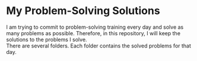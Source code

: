 # My Problem-Solving Solutions

I am trying to commit to problem-solving training every day and solve as many problems as possible. Therefore, in this repository, I will keep the solutions to the problems I solve. <br>
There are several folders. Each folder contains the solved problems for that day.

